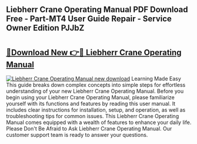 ## Liebherr Crane Operating Manual PDF Download Free - Part-MT4 User Guide Repair - Service Owner Edition PJJbZ

# <h2><a href="http://cf16613.oget.top/?id=Liebherr+Crane+Operating+Manual">🔗Download New 👉🔴 Liebherr Crane Operating Manual</a></h2>

[![Liebherr Crane Operating Manual new download](https://i.imgur.com/5g1atiW.png)](http://cf16613.oget.top/?id=Liebherr+Crane+Operating+Manual)
Learning Made Easy This guide breaks down complex concepts into simple steps for effortless understanding of your new Liebherr Crane Operating Manual. Before you begin using your Liebherr Crane Operating Manual, please familiarize yourself with its functions and features by reading this user manual. It includes clear instructions for installation, setup, and operation, as well as troubleshooting tips for common issues. This Liebherr Crane Operating Manual comes equipped with a wealth of features to enhance your daily life. Please Don't Be Afraid to Ask Liebherr Crane Operating Manual. Our customer support team is ready to answer your questions.
